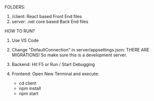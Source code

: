 FOLDERS:
1. /client: React based Front End files
2. server: .net core based Back End files

HOW TO RUN?
1. Use VS Code
2. Change "DefaultConnection" in server/appsettings.json:
	THERE ARE MIGRATIONS! So make sure this is a development server.

3. Backend: 
	Hit F5 or Run / Start Debugging

4. Frontend:
	Open New Terminal and execute:
	- cd client
	- npm install
	- npm start
